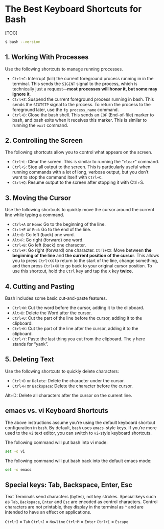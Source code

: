 # The Best Keyboard Shortcuts for Bash

[TOC]

```bash
$ bash --version
```

## 1. Working With Processes

Use the following shortcuts to manage running processes.

- `Ctrl+C`: Interrupt (kill) the current foreground process running in in the terminal. This sends the `SIGINT` signal to the process, which is technically just a request—**most processes will honor it, but some may ignore it**.
- `Ctrl+Z`: Suspend the current foreground process running in bash. This sends the `SIGTSTP` signal to the process. To return the process to the foreground later, use the `fg process_name` command.
- `Ctrl+D`: Close the bash shell. This sends an `EOF` (End-of-file) marker to bash, and bash exits when it receives this marker. This is similar to running the `exit` command.

## 2. Controlling the Screen

The following shortcuts allow you to control what appears on the screen.

- `Ctrl+L`: Clear the screen. This is similar to running the “`clear`” command.
- `Ctrl+S`: Stop all output to the screen. This is particularly useful when running commands with a lot of long, verbose output, but you don’t want to stop the command itself with `Ctrl+C`.
- `Ctrl+Q`: Resume output to the screen after stopping it with Ctrl+S.

## 3. Moving the Cursor

Use the following shortcuts to quickly move the cursor around the current line while typing a command.

- `Ctrl+A` or `Home`: Go to the beginning of the line.
- `Ctrl+E` or `End`: Go to the end of the line.
- `Alt+B`: Go left (back) one word.
- `Alt+F`: Go right (forward) one word.
- `Ctrl+B`: Go left (back) one character.
- `Ctrl+F`: Go right (forward) one character.
`Ctrl+XX`: Move between **the beginning of the line** and **the current position of the cursor**. This allows you to press `Ctrl+XX` to return to the start of the line, change something, and then press `Ctrl+XX` to go back to your original cursor position. To use this shortcut, hold the `Ctrl` key and tap the `X` key **twice**.

## 4. Cutting and Pasting

Bash includes some basic cut-and-paste features.

- `Ctrl+W`: Cut the word before the cursor, adding it to the clipboard.
- `Alt+D`: Delete the Word after the cursor.
- `Ctrl+U`: Cut the part of the line before the cursor, adding it to the clipboard.
- `Ctrl+K`: Cut the part of the line after the cursor, adding it to the clipboard.
- `Ctrl+Y`: Paste the last thing you cut from the clipboard. The `y` here stands for “yank”.

## 5. Deleting Text

Use the following shortcuts to quickly delete characters:

- `Ctrl+D` or `Delete`: Delete the character under the cursor.
- `Ctrl+H` or `Backspace`: Delete the character before the cursor.

Alt+D: Delete all characters after the cursor on the current line.

## emacs vs. vi Keyboard Shortcuts

The above instructions assume you’re using the default keyboard shortcut configuration in `bash`. By default, `bash` uses `emacs`-style keys. If you’re more used to the `vi` text editor, you can switch to `vi`-style keyboard shortcuts.

The following command will put bash into vi mode:

```bash
set -o vi
```

The following command will put bash back into the default emacs mode:

```bash
set -o emacs
```


## Special keys: Tab, Backspace, Enter, Esc

Text Terminals send characters (bytes), not key strokes. 
Special keys such as `Tab`, `Backspace`, `Enter` and `Esc` are encoded as control characters. 
Control characters are not printable, they display in the terminal as `^` and are intended to have an effect on applications.

`Ctrl+I` = `Tab`
`Ctrl+J` = `Newline`
`Ctrl+M` = `Enter`
`Ctrl+[` = `Escape`













